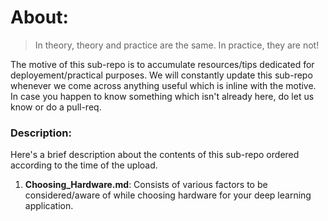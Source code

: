 # About:

> In theory, theory and practice are the same. In practice, they are not!

The motive of this sub-repo is to accumulate resources/tips dedicated for deployement/practical purposes. We will constantly update this sub-repo whenever we come across anything useful which is inline with the motive. In case you happen to know something which isn't already here, do let us know or do a pull-req.

### Description:
Here's a brief description about the contents of this sub-repo ordered according to the time of the upload.

1. **Choosing_Hardware.md**: Consists of various factors to be considered/aware of while choosing hardware for your deep learning application. 